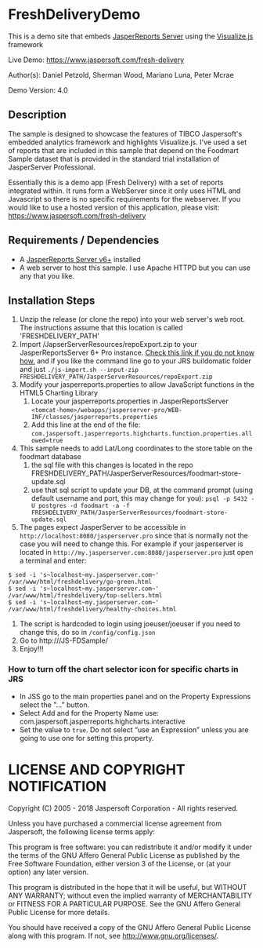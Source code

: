 FreshDeliveryDemo
=================

This is a demo site that embeds [JasperReports Server](http://www.jaspersoft.com) using the [Visualize.js](http://community.jaspersoft.com/project/visualizejs) framework

Live Demo: <a>https://www.jaspersoft.com/fresh-delivery</a>

Author(s): Daniel Petzold, Sherman Wood, Mariano Luna, Peter Mcrae

Demo Version: 4.0

Description
---------------
The sample is designed to showcase the features of TIBCO Jaspersoft's embedded analytics framework and highlights Visualize.js.
I've used a set of reports that are included in this sample that depend on the Foodmart Sample dataset that is provided in the standard trial installation of JasperServer Professional.

Essentially this is a demo app (Fresh Delivery) with a set of reports integrated within. It runs form a WebServer since it only uses HTML and Javascript so there is no specific requirements for the webserver. If you would like to use a hosted version of this application, please visit: <a href="https://www.jaspersoft.com/fresh-delivery">https://www.jaspersoft.com/fresh-delivery</a>

Requirements / Dependencies
---------------
- A [JasperReports Server v6+](http://www.jaspersoft.com/three-ways-test-drive-jaspersoft-bi-software) installed
- A web server to host this sample. I use Apache HTTPD but you can use any that you like.

Installation Steps
---------------
1. Unzip the release (or clone the repo) into your web server's web root. The instructions assume that this location is called 'FRESHDELIVERY_PATH'
1. Import /JapserServerResources/repoExport.zip to your JasperReportsServer 6+ Pro instance. [Check this link if you do not know how.](http://community.jaspersoft.com/documentation/jasperreports-server-administration-guide-beta/import-and-export-through-web-ui#import-export_2353750880_1044705) and if you like the command line go to your JRS buildomatic folder and just `./js-import.sh --input-zip FRESHDELIVERY_PATH/JasperServerResources/repoExport.zip`
1. Modify your jasperreports.properties to allow JavaScript functions in the HTML5 Charting Library
	1. Locate your jasperreports.properties in JasperReportsServer  `<tomcat-home>/webapps/jasperserver-pro/WEB-INF/classes/jasperreports.properties`
	1. Add this line at the end of the file:  `com.jaspersoft.jasperreports.highcharts.function.properties.allowed=true`
1. This sample needs to add Lat/Long coordinates to the store table on the foodmart database
	1. the sql file with this changes is located in the repo FRESHDELIVERY_PATH/JasperServerResources/foodmart-store-update.sql
	1. use that sql script to update your DB, at the command prompt (using default username and port, this may change for you): `psql -p 5432 -U postgres -d foodmart -a -f FRESHDELIVERY_PATH/JasperServerResources/foodmart-store-update.sql` 
1. The pages expect JasperServer to be accessible in `http://localhost:8080/jasperserver.pro` since that is normally not the case you will need to change this. For example if your jasperserver is located in `http://my.jasperserver.com:8080/jasperserver.pro` just open a terminal and enter:
```
$ sed -i 's~localhost~my.jasperserver.com~' /var/www/html/freshdelivery/go-green.html
$ sed -i 's~localhost~my.jasperserver.com~' /var/www/html/freshdelivery/top-sellers.html
$ sed -i 's~localhost~my.jasperserver.com~' /var/www/html/freshdelivery/healthy-choices.html
```
1. The script is hardcoded to login using joeuser/joeuser if you need to change this, do so in `/config/config.json`
1. Go to http://<your-server>/JS-FDSample/ 
1. Enjoy!!!

### How to turn off the chart selector icon for specific charts in JRS
- In JSS go to the main properties panel and on the Property Expressions select the "…” button.
- Select Add and for the Property Name use: com.jaspersoft.jasperreports.highcharts.interactive
- Set the value to `true`. Do not select “use an Expression” unless you are going to use one for setting this property.


LICENSE AND COPYRIGHT NOTIFICATION
==================================

 Copyright (C) 2005 - 2018 Jaspersoft Corporation - All rights reserved.

 Unless you have purchased a commercial license agreement from Jaspersoft,
 the following license terms apply:

 This program is free software: you can redistribute it and/or modify
 it under the terms of the GNU Affero General Public License as
 published by the Free Software Foundation, either version 3 of the
 License, or (at your option) any later version.

 This program is distributed in the hope that it will be useful,
 but WITHOUT ANY WARRANTY; without even the implied warranty of
 MERCHANTABILITY or FITNESS FOR A PARTICULAR PURPOSE. See the
 GNU Affero  General Public License for more details.

 You should have received a copy of the GNU Affero General Public  License
 along with this program. If not, see <http://www.gnu.org/licenses/>.




